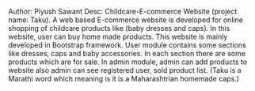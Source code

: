Author: Piyush Sawant
Desc:
Childcare-E-commerce Website (project name: Taku).
A web based E-commerce website is developed for online shopping of childcare products like (baby dresses and caps). In this website, user can buy home made products. This website is mainly developed in Bootstrap framework. User module contains some sections like dresses, caps and baby accessories. In each section there are some products which are for sale. In admin module, admin can add products to website also admin can see registered user, sold product list. (Taku is a Marathi word which meaning is it is a Maharashtrian homemade caps.)
